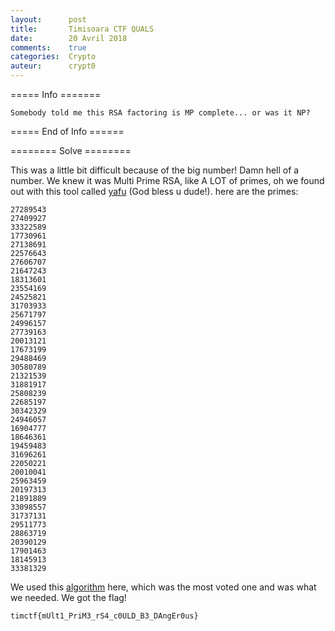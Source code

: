 ```yaml
---
layout:      post
title:       Timisoara CTF QUALS
date:        20 Avril 2018
comments:    true
categories:  Crypto
auteur:      crypt0
---
```


===== Info =======

```Somebody told me this RSA factoring is MP complete... or was it NP?```

===== End of Info ======


======== Solve ========

This was a little bit difficult because of the big number! Damn hell of a number. We knew it was Multi Prime RSA, like A LOT of primes, oh we found out
with this tool called [yafu](https://github.com/DarkenCode/yafu) (God bless u dude!). here are the primes:

```
27289543
27409927
33322589
17730961
27138691
22576643
27606707
21647243
18313601
23554169
24525821
31703933
25671797
24996157
27739163
20013121
17673199
29488469
30580789
21321539
31881917
25808239
22685197
30342329
24946057
16904777
18646361
19459483
31696261
22050221
20010041
25963459
20197313
21891889
33098557
31737131
29511773
28863719
20390129
17901463
18145913
33381329
```
We used this [algorithm](https://crypto.stackexchange.com/questions/31109/rsa-enc-decryption-with-multiple-prime-modulus-using-crt) here, which was the most voted one and was what we needed.
We got the flag!

```timctf{mUlt1_PriM3_rS4_c0ULD_B3_DAngEr0us}```
